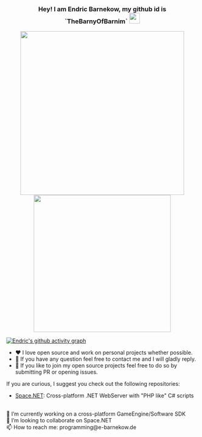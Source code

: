 <h3 align="center">
  <strong>Hey! I am Endric Barnekow, my github id is `TheBarnyOfBarnim`</strong>
  <img src="https://media.giphy.com/media/hvRJCLFzcasrR4ia7z/giphy.gif" width="28">
</h3>

<p align="center">
    <strong></strong>
</p>



<div class="container" align="center">
        <img alt="" width="430" src="https://github-readme-streak-stats.herokuapp.com?user=TheBarnyOfBarnim&theme=dark&hide_border=true"/>
        <img alt="" width="360" src="https://github-readme-stats.vercel.app/api/top-langs/?username=TheBarnyOfBarnim&hide=scss,css,javascript,html&layout=compact&theme=dark">
</div>

[![Endric's github activity graph](https://github-readme-activity-graph.vercel.app/graph?username=TheBarnyOfBarnim&theme=react-dark)](https://github.com/TheBarnyOfBarnim/github-readme-activity-graph)


- :heart: I love open source and work on personal projects whether possible.
- 💬 If you have any question feel free to contact me and I will gladly reply.
- 🤔 If you like to join my open source projects feel free to do so by submitting PR or opening issues.

If you are curious, I suggest you check out the following repositories:

- [Space.NET](https://github.com/TheBarnyOfBarnim/Space.NET): Cross-platform .NET WebServer with "PHP like" C# scripts

<br>
🔭 I’m currently working on a cross-platform GameEngine/Software SDK<br>
👯 I’m looking to collaborate on Space.NET<br>
📫 How to reach me: programming@e-barnekow.de
